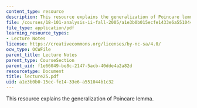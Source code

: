 ```yaml
---
content_type: resource
description: This resource explains the generalization of Poincare lemma.
file: /courses/18-101-analysis-ii-fall-2005/a1e3b0b015ecfe1433e6a551044b1c32_lecture25.pdf
file_type: application/pdf
learning_resource_types:
- Lecture Notes
license: https://creativecommons.org/licenses/by-nc-sa/4.0/
ocw_type: OCWFile
parent_title: Lecture Notes
parent_type: CourseSection
parent_uid: f1e66049-be8c-2147-5acb-40dde4a2a82d
resourcetype: Document
title: lecture25.pdf
uid: a1e3b0b0-15ec-fe14-33e6-a551044b1c32
---
```

This resource explains the generalization of Poincare lemma.